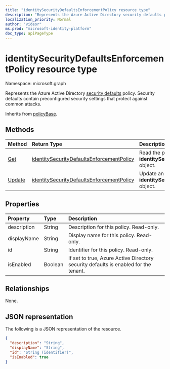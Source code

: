 ```yaml
---
title: "identitySecurityDefaultsEnforcementPolicy resource type"
description: "Represents the Azure Active Directory security defaults policy. Security defaults contain preconfigured security settings that protect against common attacks."
localization_priority: Normal
author: "videor"
ms.prod: "microsoft-identity-platform"
doc_type: apiPageType
---
```


# identitySecurityDefaultsEnforcementPolicy resource type

Namespace: microsoft.graph

Represents the Azure Active Directory [security defaults](https://docs.microsoft.com/azure/active-directory/fundamentals/concept-fundamentals-security-defaults) policy. Security defaults contain preconfigured security settings that protect against common attacks.

Inherits from [policyBase](../resources/policybase.md).

## Methods

| Method       | Return Type | Description |
|:-------------|:------------|:------------|
| [Get](../api/identitysecuritydefaultsenforcementpolicy-get.md) | [identitySecurityDefaultsEnforcementPolicy](identitysecuritydefaultsenforcementpolicy.md) | Read the properties of an **identitySecurityDefaultsEnforcementPolicy** object. |
| [Update](../api/identitysecuritydefaultsenforcementpolicy-update.md) | [identitySecurityDefaultsEnforcementPolicy](identitysecuritydefaultsenforcementpolicy.md) | Update an **identitySecurityDefaultsEnforcementPolicy** object. |

## Properties

| Property     | Type        | Description |
|:-------------|:------------|:------------|
|description|String|Description for this policy. Read-only.|
|displayName|String|Display name for this policy. Read-only.|
|id|String|Identifier for this policy. Read-only.|
|isEnabled|Boolean|If set to true, Azure Active Directory security defaults is enabled for the tenant.|

## Relationships

None.

## JSON representation

The following is a JSON representation of the resource.

<!-- {
  "blockType": "resource",
  "optionalProperties": [

  ],
  "@odata.type": "microsoft.graph.identitySecurityDefaultsEnforcementPolicy",
  "baseType": "",
  "keyProperty": "id"
}-->

```json
{
  "description": "String",
  "displayName": "String",
  "id": "String (identifier)",
  "isEnabled": true
}
```

<!-- uuid: 16cd6b66-4b1a-43a1-adaf-3a886856ed98
2019-02-04 14:57:30 UTC -->
<!-- {
  "type": "#page.annotation",
  "description": "identitySecurityDefaultsEnforcementPolicy resource",
  "keywords": "",
  "section": "documentation",
  "tocPath": ""
}-->
